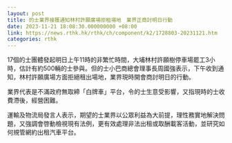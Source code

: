 ```yaml
---
layout: post
title: 的士業界接獲通知林村許願廣場拒租場地　業界正商討明日行動
date: 2023-11-21 18:08:30.000000000 +08:00
link: https://news.rthk.hk/rthk/ch/component/k2/1728803-20231121.htm
categories: rthk
---
```


17個的士團體發起明日上午11時的非繁忙時間，大埔林村許願樹停車場罷工3小時，估計有約500輛的士參與。但的士小巴商總會理事長周國強表示，下午收到通知，林村許願廣場方面拒絕租出場地，業界現時開會商討明日的行動。

業界代表是不滿政府無取締「白牌車」平台，令的士生意受影響，又指現時的士收費滯後，經營困難。 

運輸及物流局發言人表示，期望的士業界以公眾利益為大前提，理性務實地解決問題，又強調會啓動檢視現有法例，更有效處理非法出租或取酬載客活動，並研究如何規管網約出租汽車平台。
